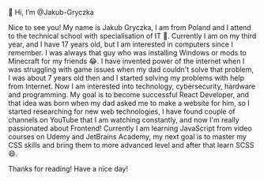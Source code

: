 👋 Hi, I’m @Jakub-Gryczka

Nice to see you! My name is Jakub Gryczka, I am from Poland and I attend to the technical school with specialisation of IT 🏫. Currently I am on my third year, and I have 17 years old, but I am interested in computers since I remember. I was always that guy who was installing Windows or mods to Minecraft for my friends 😂. I have invented power of the internet when I was struggling with game issues when my dad couldn't solve that problem, I was about 7 years old then and I started solving my problems with help from Internet. Now I am interested into technology, cybersecurity, hardware and programming. My goal is to become successful React Developer, and that idea was born when my dad asked me to make a website for him, so I started researching for new web technologies, I have found couple of channels on YouTube that I am watching constantly, and now I'm really passionated about Frontend! Currently I am learning JavaScript from video courses on Udemy and JetBrains Academy, my next goal is to master my CSS skills and bring them to more advanced level and after that learn SCSS 😄.

Thanks for reading! Have a nice day!
